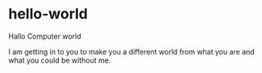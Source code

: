 # hello-world

Hallo Computer world

I am getting in to you to make you a different world from what you are and what you could be without me.
